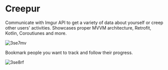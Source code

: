 # Creepur
Communicate with Imgur API to get a variety of data about yourself or creep other users' activities. Showcases proper MVVM architecture, Retrofit, Kotlin, Coroutiunes and more.

![3se7mv](https://user-images.githubusercontent.com/51105802/76584583-806ffa80-64b2-11ea-90d6-34dfaecae3df.gif)
 
 
 
 
 
 
 
 
 
 
 
Bookmark people you want to track and follow their progress.

![3se8rf](https://user-images.githubusercontent.com/51105802/76585065-caa5ab80-64b3-11ea-9f2c-f7f96ebfcebc.gif)
 
